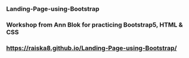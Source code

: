 ### Landing-Page-using-Bootstrap
### Workshop from Ann Blok for practicing Bootstrap5, HTML &amp; CSS
### https://raiska8.github.io/Landing-Page-using-Bootstrap/
